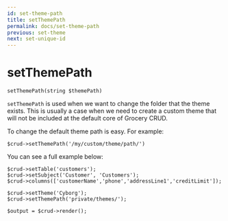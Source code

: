```yaml
---
id: set-theme-path
title: setThemePath
permalink: docs/set-theme-path
previous: set-theme
next: set-unique-id
---
```


# setThemePath


<pre><code class="language-php">setThemePath(string $themePath)</code></pre>
<code>setThemePath</code> is used when we want to change the folder that the theme exists. This is usually a case when we need to create a custom theme that will not be included at the default core of Grocery CRUD. 

To change the default theme path is easy. For example:

<pre><code class="language-php">$crud->setThemePath('/my/custom/theme/path/')</code></pre>

You can see a full example below:

<pre><code class="language-php">$crud->setTable('customers');
$crud->setSubject('Customer', 'Customers');
$crud->columns(['customerName','phone','addressLine1','creditLimit']);

$crud->setTheme('Cyborg');
$crud->setThemePath('private/themes/');

$output = $crud->render();</code></pre>